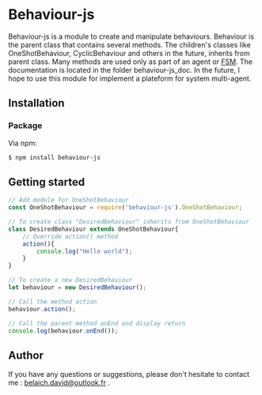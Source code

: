 # Behaviour-js

Behaviour-js is a module to create and manipulate behaviours. Behaviour is the parent class that contains several methods. The children's classes like OneShotBehaviour, CyclicBehaviour and others in the future, inherits from parent class. Many methods are used only as part of an agent or [FSM](https://www.npmjs.com/package/fsm-js). The documentation is located in the folder behaviour-js_doc. In the future, I hope to use this module for implement a plateform for system multi-agent.

## Installation

### Package

Via npm:

```bash
$ npm install behaviour-js
```

## Getting started

```js
// Add module for OneShotBehaviour
const OneShotBehaviour = require('behaviour-js').OneShotBehaviour;

// To create class "DesiredBehaviour" inherits from OneShotBehaviour
class DesiredBehaviour extends OneShotBehaviour{
    // Override action() method
    action(){
        console.log("Hello world");
    }
}

// To create a new DesiredBehaviour
let behaviour = new DesiredBehaviour();

// Call the method action
behaviour.action();

// Call the parent method onEnd and display return
console.log(behaviour.onEnd());
```

## Author

If you have any questions or suggestions, please don't hesitate to contact me : <belaich.david@outlook.fr> .
